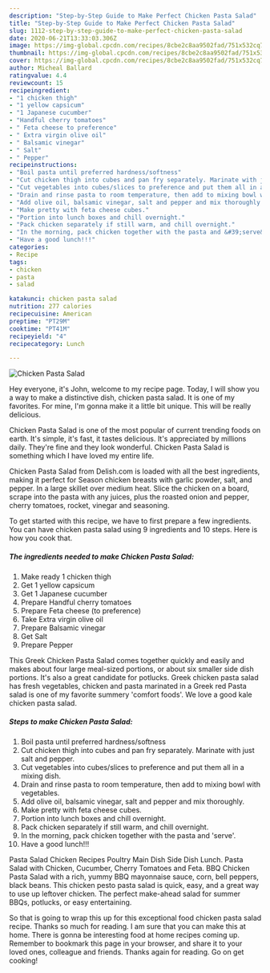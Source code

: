 ```yaml
---
description: "Step-by-Step Guide to Make Perfect Chicken Pasta Salad"
title: "Step-by-Step Guide to Make Perfect Chicken Pasta Salad"
slug: 1112-step-by-step-guide-to-make-perfect-chicken-pasta-salad
date: 2020-06-21T13:33:03.306Z
image: https://img-global.cpcdn.com/recipes/8cbe2c8aa9502fad/751x532cq70/chicken-pasta-salad-recipe-main-photo.jpg
thumbnail: https://img-global.cpcdn.com/recipes/8cbe2c8aa9502fad/751x532cq70/chicken-pasta-salad-recipe-main-photo.jpg
cover: https://img-global.cpcdn.com/recipes/8cbe2c8aa9502fad/751x532cq70/chicken-pasta-salad-recipe-main-photo.jpg
author: Micheal Ballard
ratingvalue: 4.4
reviewcount: 15
recipeingredient:
- "1 chicken thigh"
- "1 yellow capsicum"
- "1 Japanese cucumber"
- "Handful cherry tomatoes"
- " Feta cheese to preference"
- " Extra virgin olive oil"
- " Balsamic vinegar"
- " Salt"
- " Pepper"
recipeinstructions:
- "Boil pasta until preferred hardness/softness"
- "Cut chicken thigh into cubes and pan fry separately. Marinate with just salt and pepper."
- "Cut vegetables into cubes/slices to preference and put them all in a mixing dish."
- "Drain and rinse pasta to room temperature, then add to mixing bowl with vegetables."
- "Add olive oil, balsamic vinegar, salt and pepper and mix thoroughly."
- "Make pretty with feta cheese cubes."
- "Portion into lunch boxes and chill overnight."
- "Pack chicken separately if still warm, and chill overnight."
- "In the morning, pack chicken together with the pasta and &#39;serve&#39;."
- "Have a good lunch!!!"
categories:
- Recipe
tags:
- chicken
- pasta
- salad

katakunci: chicken pasta salad 
nutrition: 277 calories
recipecuisine: American
preptime: "PT29M"
cooktime: "PT41M"
recipeyield: "4"
recipecategory: Lunch

---
```



![Chicken Pasta Salad](https://img-global.cpcdn.com/recipes/8cbe2c8aa9502fad/751x532cq70/chicken-pasta-salad-recipe-main-photo.jpg)

Hey everyone, it's John, welcome to my recipe page. Today, I will show you a way to make a distinctive dish, chicken pasta salad. It is one of my favorites. For mine, I'm gonna make it a little bit unique. This will be really delicious.

Chicken Pasta Salad is one of the most popular of current trending foods on earth. It's simple, it's fast, it tastes delicious. It's appreciated by millions daily. They're fine and they look wonderful. Chicken Pasta Salad is something which I have loved my entire life.

Chicken Pasta Salad from Delish.com is loaded with all the best ingredients, making it perfect for Season chicken breasts with garlic powder, salt, and pepper. In a large skillet over medium heat. Slice the chicken on a board, scrape into the pasta with any juices, plus the roasted onion and pepper, cherry tomatoes, rocket, vinegar and seasoning.


To get started with this recipe, we have to first prepare a few ingredients. You can have chicken pasta salad using 9 ingredients and 10 steps. Here is how you cook that.

<!--inarticleads1-->

##### The ingredients needed to make Chicken Pasta Salad:

1. Make ready 1 chicken thigh
1. Get 1 yellow capsicum
1. Get 1 Japanese cucumber
1. Prepare Handful cherry tomatoes
1. Prepare  Feta cheese (to preference)
1. Take  Extra virgin olive oil
1. Prepare  Balsamic vinegar
1. Get  Salt
1. Prepare  Pepper


This Greek Chicken Pasta Salad comes together quickly and easily and makes about four large meal-sized portions, or about six smaller side dish portions. It&#39;s also a great candidate for potlucks. Greek chicken pasta salad has fresh vegetables, chicken and pasta marinated in a Greek red Pasta salad is one of my favorite summery &#39;comfort foods&#39;. We love a good kale chicken pasta salad. 

<!--inarticleads2-->

##### Steps to make Chicken Pasta Salad:

1. Boil pasta until preferred hardness/softness
1. Cut chicken thigh into cubes and pan fry separately. Marinate with just salt and pepper.
1. Cut vegetables into cubes/slices to preference and put them all in a mixing dish.
1. Drain and rinse pasta to room temperature, then add to mixing bowl with vegetables.
1. Add olive oil, balsamic vinegar, salt and pepper and mix thoroughly.
1. Make pretty with feta cheese cubes.
1. Portion into lunch boxes and chill overnight.
1. Pack chicken separately if still warm, and chill overnight.
1. In the morning, pack chicken together with the pasta and &#39;serve&#39;.
1. Have a good lunch!!!


Pasta Salad Chicken Recipes Poultry Main Dish Side Dish Lunch. Pasta Salad with Chicken, Cucumber, Cherry Tomatoes and Feta. BBQ Chicken Pasta Salad with a rich, yummy BBQ mayonnaise sauce, corn, bell peppers, black beans. This chicken pesto pasta salad is quick, easy, and a great way to use up leftover chicken. The perfect make-ahead salad for summer BBQs, potlucks, or easy entertaining. 

So that is going to wrap this up for this exceptional food chicken pasta salad recipe. Thanks so much for reading. I am sure that you can make this at home. There is gonna be interesting food at home recipes coming up. Remember to bookmark this page in your browser, and share it to your loved ones, colleague and friends. Thanks again for reading. Go on get cooking!
